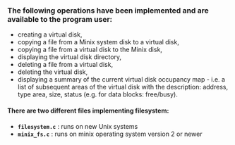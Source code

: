 ### The following operations have been implemented and are available to the program user:
- creating a virtual disk,
- copying a file from a Minix system disk to a virtual disk,
- copying a file from a virtual disk to the Minix disk,
- displaying the virtual disk directory,
- deleting a file from a virtual disk,
- deleting the virtual disk,
- displaying a summary of the current virtual disk occupancy map -
  i.e. a list of subsequent areas of the virtual disk with the description: address, type
  area, size, status (e.g. for data blocks: free/busy).

#### There are two different files implementing filesystem:
- **`filesystem.c`** : runs on new Unix systems
- **`minix_fs.c`** : runs on minix operating system version 2 or newer
